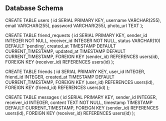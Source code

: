 ## Database Schema

CREATE TABLE users (
    id SERIAL PRIMARY KEY,
    username VARCHAR(255),
    email VARCHAR(255),
    password VARCHAR(255),
    photo_url TEXT
);

CREATE TABLE friend_requests (
    id SERIAL PRIMARY KEY,
    sender_id INTEGER NOT NULL,
    receiver_id INTEGER NOT NULL,
    status VARCHAR(10) DEFAULT 'pending',
    created_at TIMESTAMP DEFAULT CURRENT_TIMESTAMP,
    updated_at TIMESTAMP DEFAULT CURRENT_TIMESTAMP,
    FOREIGN KEY (sender_id) REFERENCES users(id),
    FOREIGN KEY (receiver_id) REFERENCES users(id)
);

CREATE TABLE friends (
    id SERIAL PRIMARY KEY,
    user_id INTEGER,
    friend_id INTEGER,
    created_at TIMESTAMP DEFAULT CURRENT_TIMESTAMP,
    FOREIGN KEY (user_id) REFERENCES users(id),
    FOREIGN KEY (friend_id) REFERENCES users(id)
);

CREATE TABLE messages (
    id SERIAL PRIMARY KEY,
    sender_id INTEGER,
    receiver_id INTEGER,
    content TEXT NOT NULL,
    timestamp TIMESTAMP DEFAULT CURRENT_TIMESTAMP,
    FOREIGN KEY (sender_id) REFERENCES users(id),
    FOREIGN KEY (receiver_id) REFERENCES users(id)
);
